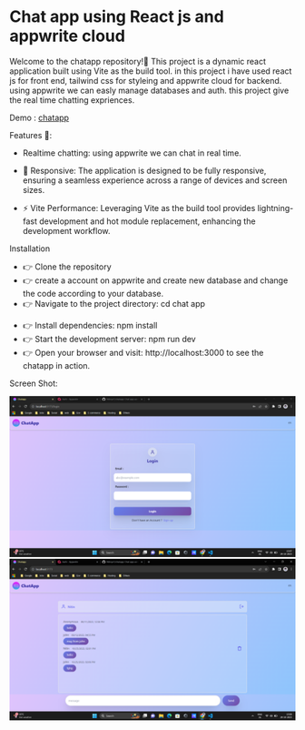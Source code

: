  # Chat app using React js and appwrite cloud


Welcome to the chatapp repository!👋  This project is a dynamic react application built using Vite as the build tool. in this project i have used react js for front end, tailwind css for styleing and appwrite cloud for backend. using appwrite we can easly manage databases and auth. this project give the real time chatting expriences.

Demo : [chatapp](https://sushishop1.netlify.app/)

Features 🚀:

+ Realtime chatting: using appwrite we can chat in real time.

+ 📱 Responsive: The application is designed to be fully responsive, ensuring a seamless experience across a range of devices and screen sizes.

- ⚡ Vite Performance: Leveraging Vite as the build tool provides lightning-fast development and hot module replacement, enhancing the development workflow.

Installation

- 👉 Clone the repository
- 👉 create a account on appwrite and create new database and change the code according to your database.
- 👉 Navigate to the project directory: cd chat app
* 👉 Install dependencies: npm install
* 👉 Start the development server: npm run dev
* 👉 Open your browser and visit: http://localhost:3000 to see the chatapp  in action.



Screen Shot:

![screenshot](https://github.com/Nitinpr1/chatapp/blob/main/public/Screenshot%20(54).png)
![screenshot](https://github.com/Nitinpr1/chatapp/blob/main/public/Screenshot%20(55).png)
 
 
